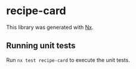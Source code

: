 # recipe-card

This library was generated with [Nx](https://nx.dev).

## Running unit tests

Run `nx test recipe-card` to execute the unit tests.
